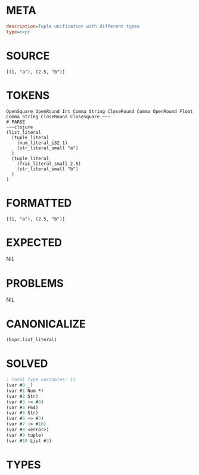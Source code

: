 # META
~~~ini
description=Tuple unification with different types
type=expr
~~~
# SOURCE
~~~roc
[(1, "a"), (2.5, "b")]
~~~
# TOKENS
~~~text
OpenSquare OpenRound Int Comma String CloseRound Comma OpenRound Float Comma String CloseRound CloseSquare ~~~
# PARSE
~~~clojure
(list_literal
  (tuple_literal
    (num_literal_i32 1)
    (str_literal_small "a")
  )
  (tuple_literal
    (frac_literal_small 2.5)
    (str_literal_small "b")
  )
)
~~~
# FORMATTED
~~~roc
[(1, "a"), (2.5, "b")]
~~~
# EXPECTED
NIL
# PROBLEMS
NIL
# CANONICALIZE
~~~clojure
(Expr.list_literal)
~~~
# SOLVED
~~~clojure
; Total type variables: 11
(var #0 _)
(var #1 Num *)
(var #2 Str)
(var #3 -> #8)
(var #4 F64)
(var #5 Str)
(var #6 -> #3)
(var #7 -> #10)
(var #8 <error>)
(var #9 tuple)
(var #10 List #3)
~~~
# TYPES
~~~roc
~~~
